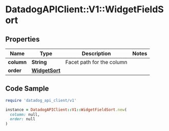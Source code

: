 # DatadogAPIClient::V1::WidgetFieldSort

## Properties

| Name | Type | Description | Notes |
| ---- | ---- | ----------- | ----- |
| **column** | **String** | Facet path for the column |  |
| **order** | [**WidgetSort**](WidgetSort.md) |  |  |

## Code Sample

```ruby
require 'datadog_api_client/v1'

instance = DatadogAPIClient::V1::WidgetFieldSort.new(
  column: null,
  order: null
)
```

